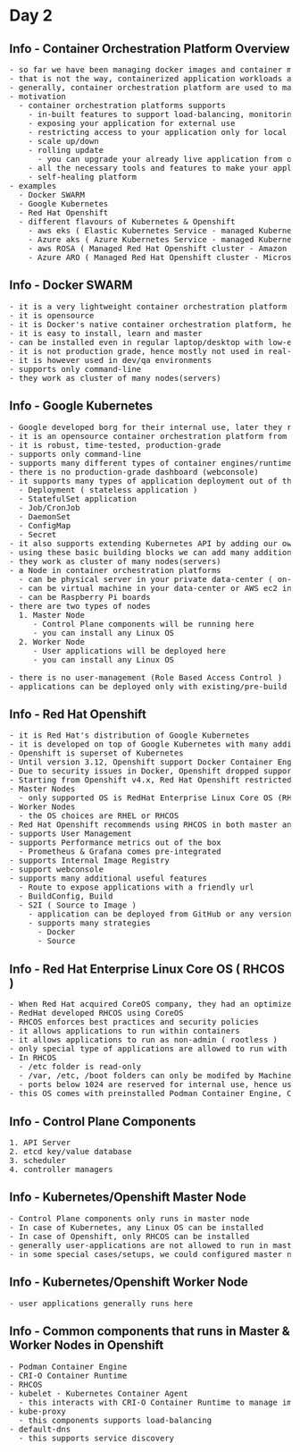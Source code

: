 # Day 2

## Info - Container Orchestration Platform Overview
<pre>
- so far we have been managing docker images and container manually
- that is not the way, containerized application workloads are managed in the industry
- generally, container orchestration platform are used to managed your containerized applications
- motivation
  - container orchestration platforms supports 
    - in-built features to support load-balancing, monitoring
    - exposing your application for external use
    - restricting access to your application only for local access
    - scale up/down
    - rolling update
      - you can upgrade your already live application from one version to other without any downtime
    - all the necessary tools and features to make your application Highly Available(HA)
    - self-healing platform
- examples
  - Docker SWARM
  - Google Kubernetes
  - Red Hat Openshift
  - different flavours of Kubernetes & Openshift
    - aws eks ( Elastic Kubernetes Service - managed Kubernetes cluster from Amazon )
    - Azure aks ( Azure Kubernetes Service - managed Kubernetes cluster from Microsoft )
    - aws ROSA ( Managed Red Hat Openshift cluster - Amazon )
    - Azure ARO ( Managed Red Hat Openshift cluster - Microsoft )
</pre>


## Info - Docker SWARM
<pre>
- it is a very lightweight container orchestration platform from Docker Inc organization
- it is opensource
- it is Docker's native container orchestration platform, hence support only Docker 
- it is easy to install, learn and master
- can be installed even in regular laptop/desktop with low-end configuration
- it is not production grade, hence mostly not used in real-world applications
- it is however used in dev/qa environments
- supports only command-line
- they work as cluster of many nodes(servers)
</pre>

## Info - Google Kubernetes
<pre>
- Google developed borg for their internal use, later they revamped borg and created kubernetes and made it opensource
- it is an opensource container orchestration platform from Google
- it is robust, time-tested, production-grade
- supports only command-line
- supports many different types of container engines/runtimes
- there is no production-grade dashboard (webconsole)
- it supports many types of application deployment out of the box
  - Deployment ( stateless application )
  - StatefulSet application
  - Job/CronJob
  - DaemonSet
  - ConfigMap
  - Secret
- it also supports extending Kubernetes API by adding our own custom resources and custom controller
- using these basic building blocks we can add many additional features on top of Kubernetes
- they work as cluster of many nodes(servers)
- a Node in container orchestration platforms
  - can be physical server in your private data-center ( on-prem server )
  - can be virtual machine in your data-center or AWS ec2 instance or Azure VM
  - can be Raspberry Pi boards
- there are two types of nodes
  1. Master Node
     - Control Plane components will be running here
     - you can install any Linux OS
  2. Worker Node
     - User applications will be deployed here
     - you can install any Linux OS

- there is no user-management (Role Based Access Control )
- applications can be deployed only with existing/pre-build container images
</pre>

## Info - Red Hat Openshift
<pre>
- it is Red Hat's distribution of Google Kubernetes
- it is developed on top of Google Kubernetes with many additional features
- Openshift is superset of Kubernetes
- Until version 3.12, Openshift support Docker Container Engine and runC container runtime by default
- Due to security issues in Docker, Openshift dropped support for Docker and instead they started support Podman Container Engine with CRI-O container runtime
- Starting from Openshift v4.x, Red Hat Openshift restricted the Operating System that can be installed in Master and Worker Nodes
- Master Nodes
  - only supported OS is RedHat Enterprise Linux Core OS (RHCOS)
- Worker Nodes
  - the OS choices are RHEL or RHCOS
- Red Hat Openshift recommends using RHCOS in both master and worker nodes
- supports User Management
- supports Performance metrics out of the box
  - Prometheus & Grafana comes pre-integrated
- supports Internal Image Registry
- support webconsole
- supports many additional useful features
  - Route to expose applications with a friendly url
  - BuildConfig, Build
  - S2I ( Source to Image )
    - application can be deployed from GitHub or any version control repository
    - supports many strategies
      - Docker
      - Source
</pre>

## Info - Red Hat Enterprise Linux Core OS ( RHCOS )
<pre>
- When Red Hat acquired CoreOS company, they had an optimized small-footprint OS called CoreOS
- RedHat developed RHCOS using CoreOS
- RHCOS enforces best practices and security policies
- it allows applications to run within containers
- it allows applications to run as non-admin ( rootless )
- only special type of applications are allowed to run with admin privilege
- In RHCOS 
  - /etc folder is read-only
  - /var, /etc, /boot folders can only be modifed by Machine Config Operators (MCO)
  - ports below 1024 are reserved for internal use, hence user-applications won't be able to use ports upto 1024
- this OS comes with preinstalled Podman Container Engine, CRI-O Container Runtime, crictl client tool, and many openshift specific tools
</pre>

## Info - Control Plane Components
<pre>
1. API Server
2. etcd key/value database
3. scheduler
4. controller managers
</pre>

## Info - Kubernetes/Openshift Master Node
<pre>
- Control Plane components only runs in master node
- In case of Kubernetes, any Linux OS can be installed
- In case of Openshift, only RHCOS can be installed
- generally user-applications are not allowed to run in master nodes
- in some special cases/setups, we could configured master nodes to allow deploying user applications
</pre>

## Info - Kubernetes/Openshift Worker Node
<pre>
- user applications generally runs here
</pre>

## Info - Common components that runs in Master & Worker Nodes in Openshift
<pre>
- Podman Container Engine 
- CRI-O Container Runtime
- RHCOS
- kubelet - Kubernetes Container Agent
  - this interacts with CRI-O Container Runtime to manage images and containers
- kube-proxy
  - this components supports load-balancing
- default-dns
  - this supports service discovery
</pre>
